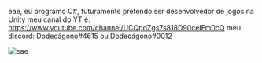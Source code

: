 eae, eu programo C#, futuramente pretendo ser desenvolvedor de jogos na Unity
meu canal do YT é: https://www.youtube.com/channel/UCQpdZgs7s818D90ceIFm0cQ
meu discord: Dodecágono#4615
                   ou
             Dodecágono#0012
             

![eae](https://github.com/Dodecagono/Dodecagono/blob/main/dodePNGlogo.png?raw=true)

